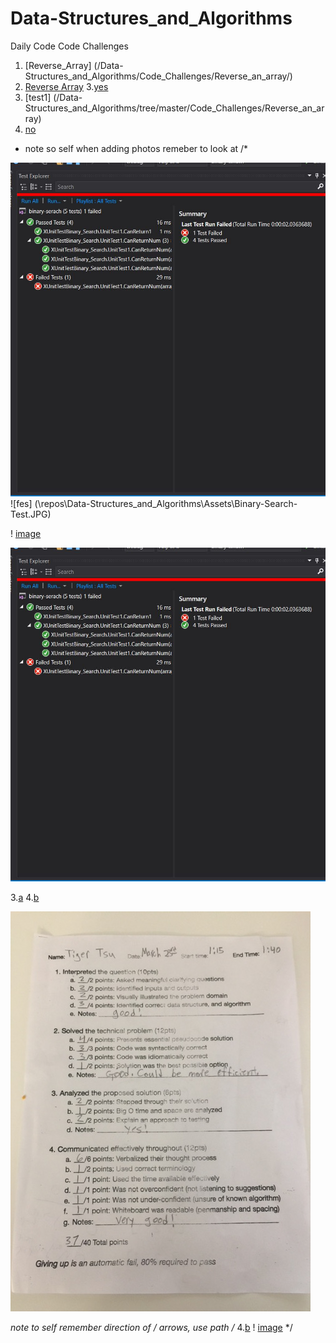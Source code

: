# Data-Structures_and_Algorithms
Daily Code Code Challenges 
1. [Reverse_Array] (/Data-Structures_and_Algorithms/Code_Challenges/Reverse_an_array/)
2. [Reverse Array](../Data-Structures_and_Algorithms/Code_Challenges/Reverse_an_array)
3.[yes](Data-Structures_and_Algorithms/Code_Challenges/Reverse_an_array/)
4. [test1] (/Data-Structures_and_Algorithms/tree/master/Code_Challenges/Reverse_an_array)
5. [no](Data-Structures_and_Algorithms/Code_Challenges/Reverse_an_array/)

* note so self when adding photos remeber to look at /*

![file](/Assets/Binary-Search-Test.JPG)
![fes] (\repos\Data-Structures_and_Algorithms\Assets\Binary-Search-Test.JPG)

! [image](/Assets/Binary-Search-Test.JPG)

![file](/Assets/Binary-Search-Test.JPG)

3.[a](/Code_Challenges/Reverse_an_array)
4.[b](/Code_Challenges/ShiftArray)

![images](/Assets/CodingChallenge05.JPG)

*note to self remember direction of / arrows, use path 
/*
4.[b](/Code_Challenges/ShiftArray)
! [image](/Assets/Binary-Search-Test.JPG)
*/